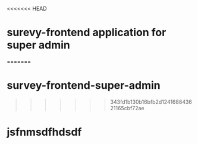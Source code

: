 <<<<<<< HEAD
# surevy-frontend application for super admin
=======
# survey-frontend-super-admin
>>>>>>> 343fd1b130b16bfb2d124168843621165cbf72ae
# jsfnmsdfhdsdf